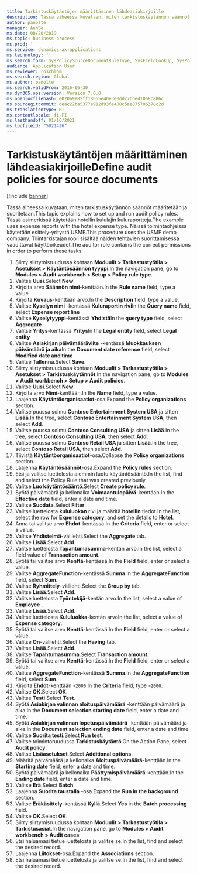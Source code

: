 ```yaml
---
title: Tarkistuskäytäntöjen määrittäminen lähdeasiakirjoille
description: Tässä aiheessa kuvataan, miten tarkistuskäytännön säännöt määritetään ja suoritetaan.
author: panolte
manager: AnnBe
ms.date: 08/20/2019
ms.topic: business-process
ms.prod: ''
ms.service: dynamics-ax-applications
ms.technology: ''
ms.search.form: SysPolicySourceDocumentRuleType, SysFieldLookUp, SysPolicyListPage, SysPolicy, AuditPolicyRule, SysQueryForm, SysQueryFieldLookUp, AuditPolicyDateSelection, AuditPolicyAdditionalOption, BatchJob, CaseDetail
audience: Application User
ms.reviewer: roschlom
ms.search.region: Global
ms.author: panolte
ms.search.validFrom: 2016-06-30
ms.dyn365.ops.version: Version 7.0.0
ms.openlocfilehash: e020a9e82ff18055e40e3e0ddc7bbed1068c886c
ms.sourcegitcommit: deac22ba5377a912d93fe408c5ae875706378c2d
ms.translationtype: HT
ms.contentlocale: fi-FI
ms.lasthandoff: 01/16/2021
ms.locfileid: "5021426"
---
```

# <a name="define-audit-policies-for-source-documents"></a><span data-ttu-id="89752-103">Tarkistuskäytäntöjen määrittäminen lähdeasiakirjoille</span><span class="sxs-lookup"><span data-stu-id="89752-103">Define audit policies for source documents</span></span>

[!include [banner](../../includes/banner.md)]

<span data-ttu-id="89752-104">Tässä aiheessa kuvataan, miten tarkistuskäytännön säännöt määritetään ja suoritetaan.</span><span class="sxs-lookup"><span data-stu-id="89752-104">This topic explains how to set up and run audit policy rules.</span></span> <span data-ttu-id="89752-105">Tässä esimerkissä käytetään hotellin kululajin kuluraportteja.</span><span class="sxs-lookup"><span data-stu-id="89752-105">The example uses expense reports with the hotel expense type.</span></span> <span data-ttu-id="89752-106">Näissä toimintaohjeissa käytetään esittely-yritystä USMF.</span><span class="sxs-lookup"><span data-stu-id="89752-106">This procedure uses the USMF demo company.</span></span> <span data-ttu-id="89752-107">Tilintarkistajan rooli sisältää näiden tehtävien suorittamisessa vaadittavat käyttöoikeudet.</span><span class="sxs-lookup"><span data-stu-id="89752-107">The auditor role contains the correct permissions in order to perform these tasks.</span></span>

1. <span data-ttu-id="89752-108">Siirry siirtymisruudussa kohtaan **Moduulit > Tarkastustyötila > Asetukset > Käytäntösäännön tyyppi**.</span><span class="sxs-lookup"><span data-stu-id="89752-108">In the navigation pane, go to **Modules > Audit workbench > Setup > Policy rule type**.</span></span>
2. <span data-ttu-id="89752-109">Valitse **Uusi**.</span><span class="sxs-lookup"><span data-stu-id="89752-109">Select **New**.</span></span>
3. <span data-ttu-id="89752-110">Kirjoita arvo **Säännön nimi**-kenttään.</span><span class="sxs-lookup"><span data-stu-id="89752-110">In the **Rule name** field, type a value.</span></span>
4. <span data-ttu-id="89752-111">Kirjoita **Kuvaus**-kenttään arvo.</span><span class="sxs-lookup"><span data-stu-id="89752-111">In the **Description** field, type a value.</span></span>
5. <span data-ttu-id="89752-112">Valitse **Kyselyn nimi** -kentässä **Kuluraportin rivi**</span><span class="sxs-lookup"><span data-stu-id="89752-112">In the **Query name** field, select **Expense report line**</span></span>
6. <span data-ttu-id="89752-113">Valitse **Kyselytyyppi**-kentässä **Yhdistä**</span><span class="sxs-lookup"><span data-stu-id="89752-113">In the **query type** field, select **Aggregate**</span></span>
7. <span data-ttu-id="89752-114">Valitse **Yritys**-kentässä **Yritys**</span><span class="sxs-lookup"><span data-stu-id="89752-114">In the **Legal entity** field, select **Legal entity**</span></span>
8. <span data-ttu-id="89752-115">Valitse **Asiakirjan päivämääräviite** -kentässä **Muokkauksen päivämäärä ja aika**</span><span class="sxs-lookup"><span data-stu-id="89752-115">In the **Document date reference** field, select **Modified date and time**</span></span>
9. <span data-ttu-id="89752-116">Valitse **Tallenna**.</span><span class="sxs-lookup"><span data-stu-id="89752-116">Select **Save**.</span></span>
10. <span data-ttu-id="89752-117">Siirry siirtymisruudussa kohtaan **Moduulit > Tarkastustyötila > Asetukset > Tarkistuskäytännöt**.</span><span class="sxs-lookup"><span data-stu-id="89752-117">In the navigation pane, go to **Modules > Audit workbench > Setup > Audit policies**.</span></span>
11. <span data-ttu-id="89752-118">Valitse **Uusi**.</span><span class="sxs-lookup"><span data-stu-id="89752-118">Select **New**.</span></span>
12. <span data-ttu-id="89752-119">Kirjoita arvo **Nimi**-kenttään.</span><span class="sxs-lookup"><span data-stu-id="89752-119">In the **Name** field, type a value.</span></span>
13. <span data-ttu-id="89752-120">Laajenna **Käytäntöorganisaatiot**-osa.</span><span class="sxs-lookup"><span data-stu-id="89752-120">Expand the **Policy organizations** section.</span></span>
14. <span data-ttu-id="89752-121">Valitse puussa solmu **Contoso Entertainment System USA** ja sitten **Lisää**.</span><span class="sxs-lookup"><span data-stu-id="89752-121">In the tree, select **Contoso Entertainment System USA**, then select **Add**.</span></span>
15. <span data-ttu-id="89752-122">Valitse puussa solmu **Contoso Consulting USA** ja sitten **Lisää**.</span><span class="sxs-lookup"><span data-stu-id="89752-122">In the tree, select **Contoso Consulting USA**, then select **Add**.</span></span>
16. <span data-ttu-id="89752-123">Valitse puussa solmu **Contoso Retail USA** ja sitten **Lisää**.</span><span class="sxs-lookup"><span data-stu-id="89752-123">In the tree, select **Contoso Retail USA**, then select **Add**.</span></span>
17. <span data-ttu-id="89752-124">Tiivistä **Käytäntöorganisaatiot**-osa.</span><span class="sxs-lookup"><span data-stu-id="89752-124">Collapse the **Policy organizations** section.</span></span>
18. <span data-ttu-id="89752-125">Laajenna **Käytäntösäännöt**-osa.</span><span class="sxs-lookup"><span data-stu-id="89752-125">Expand the **Policy rules** section.</span></span>
19. <span data-ttu-id="89752-126">Etsi ja valitse luettelosta aiemmin luotu käytäntösääntö.</span><span class="sxs-lookup"><span data-stu-id="89752-126">In the list, find and select the Policy Rule that was created previously.</span></span>
20. <span data-ttu-id="89752-127">Valitse **Luo käytäntösääntö**.</span><span class="sxs-lookup"><span data-stu-id="89752-127">Select **Create policy rule**.</span></span>
21. <span data-ttu-id="89752-128">Syötä päivämäärä ja kellonaika **Voimaantulopäivä**-kenttään.</span><span class="sxs-lookup"><span data-stu-id="89752-128">In the **Effective date** field, enter a date and time.</span></span>
22. <span data-ttu-id="89752-129">Valitse **Suodata**.</span><span class="sxs-lookup"><span data-stu-id="89752-129">Select **Filter**.</span></span>
23. <span data-ttu-id="89752-130">Valitse luettelosta **kululuokan** rivi ja määritä **hotellin** tiedot.</span><span class="sxs-lookup"><span data-stu-id="89752-130">In the list, select the row for **Expense category**, and set the details to **Hotel**.</span></span>
24. <span data-ttu-id="89752-131">Anna tai valitse arvo **Ehdot**-kentässä.</span><span class="sxs-lookup"><span data-stu-id="89752-131">In the **Criteria** field, enter or select a value.</span></span>
25. <span data-ttu-id="89752-132">Valitse **Yhdistelmä**-välilehti.</span><span class="sxs-lookup"><span data-stu-id="89752-132">Select the **Aggregate** tab.</span></span>
26. <span data-ttu-id="89752-133">Valitse **Lisää**.</span><span class="sxs-lookup"><span data-stu-id="89752-133">Select **Add**.</span></span>
27. <span data-ttu-id="89752-134">Valitse luettelosta **Tapahtumasumma**-kentän arvo.</span><span class="sxs-lookup"><span data-stu-id="89752-134">In the list, select a field value of **Transaction amount**.</span></span>
28. <span data-ttu-id="89752-135">Syötä tai valitse arvo **Kenttä**-kentässä.</span><span class="sxs-lookup"><span data-stu-id="89752-135">In the **Field** field, enter or select a value.</span></span>
29. <span data-ttu-id="89752-136">Valitse **AggregateFunction**-kentässä **Summa**.</span><span class="sxs-lookup"><span data-stu-id="89752-136">In the **AggregateFunction** field, select **Sum**.</span></span>
30. <span data-ttu-id="89752-137">Valitse **Ryhmittely**-välilehti.</span><span class="sxs-lookup"><span data-stu-id="89752-137">Select the **Group by** tab.</span></span>
31. <span data-ttu-id="89752-138">Valitse **Lisää**.</span><span class="sxs-lookup"><span data-stu-id="89752-138">Select **Add**.</span></span>
32. <span data-ttu-id="89752-139">Valitse luettelosta **Työntekijä**-kentän arvo.</span><span class="sxs-lookup"><span data-stu-id="89752-139">In the list, select a value of **Employee** .</span></span>
33. <span data-ttu-id="89752-140">Valitse **Lisää**.</span><span class="sxs-lookup"><span data-stu-id="89752-140">Select **Add**.</span></span>
34. <span data-ttu-id="89752-141">Valitse luettelosta **Kululuokka**-kentän arvo</span><span class="sxs-lookup"><span data-stu-id="89752-141">In the list, select a value of **Expense category**.</span></span>
35. <span data-ttu-id="89752-142">Syötä tai valitse arvo **Kenttä**-kentässä.</span><span class="sxs-lookup"><span data-stu-id="89752-142">In the **Field** field, enter or select a value.</span></span>
36. <span data-ttu-id="89752-143">Valitse **On**-välilehti.</span><span class="sxs-lookup"><span data-stu-id="89752-143">Select the **Having** tab.</span></span>
37. <span data-ttu-id="89752-144">Valitse **Lisää**.</span><span class="sxs-lookup"><span data-stu-id="89752-144">Select **Add**.</span></span>
38. <span data-ttu-id="89752-145">Valitse **Tapahtumasumma**.</span><span class="sxs-lookup"><span data-stu-id="89752-145">Select **Transaction amount**.</span></span>
39. <span data-ttu-id="89752-146">Syötä tai valitse arvo **Kenttä**-kentässä.</span><span class="sxs-lookup"><span data-stu-id="89752-146">In the **Field** field, enter or select a value.</span></span>
40. <span data-ttu-id="89752-147">Valitse **AggregateFunction**-kentässä **Summa**.</span><span class="sxs-lookup"><span data-stu-id="89752-147">In the **AggregateFunction** field, select **Sum**.</span></span>
41. <span data-ttu-id="89752-148">Kirjoita **Ehdot**-kenttään `>2000`.</span><span class="sxs-lookup"><span data-stu-id="89752-148">In the **Criteria** field, type `>2000`.</span></span>
42. <span data-ttu-id="89752-149">Valitse **OK**.</span><span class="sxs-lookup"><span data-stu-id="89752-149">Select **OK**.</span></span>
43. <span data-ttu-id="89752-150">Valitse **Testi**.</span><span class="sxs-lookup"><span data-stu-id="89752-150">Select **Test**.</span></span>
44. <span data-ttu-id="89752-151">Syötä **Asiakirjan valinnan aloituspäivämäärä** -kenttään päivämäärä ja aika.</span><span class="sxs-lookup"><span data-stu-id="89752-151">In the **Document selection starting date** field, enter a date and time.</span></span>
45. <span data-ttu-id="89752-152">Syötä **Asiakirjan valinnan lopetuspäivämäärä** -kenttään päivämäärä ja aika.</span><span class="sxs-lookup"><span data-stu-id="89752-152">In the **Document selection ending date** field, enter a date and time.</span></span>
46. <span data-ttu-id="89752-153">Valitse **Suorita testi**.</span><span class="sxs-lookup"><span data-stu-id="89752-153">Select **Run test**.</span></span>
47. <span data-ttu-id="89752-154">Valitse toimintoruudussa **Tarkistuskäytäntö**.</span><span class="sxs-lookup"><span data-stu-id="89752-154">On the Action Pane, select **Audit policy**.</span></span>
48. <span data-ttu-id="89752-155">Valitse **Lisäasetukset**.</span><span class="sxs-lookup"><span data-stu-id="89752-155">Select **Additional options**.</span></span>
49. <span data-ttu-id="89752-156">Määritä päivämäärä ja kellonaika **Aloituspäivämäärä**-kenttään.</span><span class="sxs-lookup"><span data-stu-id="89752-156">In the **Starting date** field, enter a date and time.</span></span>
50. <span data-ttu-id="89752-157">Syötä päivämäärä ja kellonaika **Päättymispäivämäärä**-kenttään.</span><span class="sxs-lookup"><span data-stu-id="89752-157">In the **Ending date** field, enter a date and time.</span></span>
51. <span data-ttu-id="89752-158">Valitse **Erä**.</span><span class="sxs-lookup"><span data-stu-id="89752-158">Select **Batch**.</span></span>
52. <span data-ttu-id="89752-159">Laajenna **Suorita taustalla** -osa.</span><span class="sxs-lookup"><span data-stu-id="89752-159">Expand the **Run in the background** section.</span></span>
53. <span data-ttu-id="89752-160">Valitse **Eräkäsittely**-kentässä **Kyllä**.</span><span class="sxs-lookup"><span data-stu-id="89752-160">Select **Yes** in the **Batch processing** field.</span></span>
54. <span data-ttu-id="89752-161">Valitse **OK**.</span><span class="sxs-lookup"><span data-stu-id="89752-161">Select **OK**.</span></span>
55. <span data-ttu-id="89752-162">Siirry siirtymisruudussa kohtaan **Moduulit > Tarkastustyötila > Tarkistusasiat**.</span><span class="sxs-lookup"><span data-stu-id="89752-162">In the navigation pane, go to **Modules > Audit workbench > Audit cases**.</span></span>
56. <span data-ttu-id="89752-163">Etsi haluamasi tietue luettelosta ja valitse se.</span><span class="sxs-lookup"><span data-stu-id="89752-163">In the list, find and select the desired record.</span></span>
57. <span data-ttu-id="89752-164">Laajenna **Liitokset**-osa.</span><span class="sxs-lookup"><span data-stu-id="89752-164">Expand the **Associations** section.</span></span>
58. <span data-ttu-id="89752-165">Etsi haluamasi tietue luettelosta ja valitse se.</span><span class="sxs-lookup"><span data-stu-id="89752-165">In the list, find and select the desired record.</span></span>

